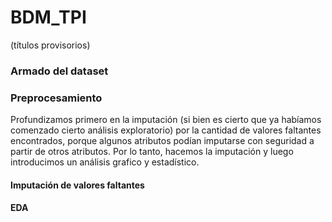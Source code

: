 # BDM_TPI

(títulos provisorios)
### Armado del dataset

### Preprocesamiento

Profundizamos primero en la imputación (si bien es cierto que ya habíamos comenzado cierto análisis exploratorio) por la cantidad de valores faltantes encontrados, porque algunos atributos podían imputarse con seguridad a partir de otros atributos. 
Por lo tanto, hacemos la imputación y luego introducimos un análisis grafico y estadístico.


#### Imputación de valores faltantes

#### EDA
